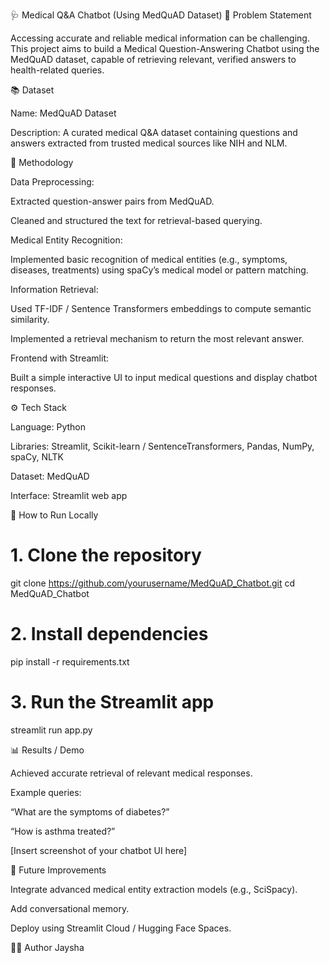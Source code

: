 🩺 Medical Q&A Chatbot (Using MedQuAD Dataset)
📌 Problem Statement

Accessing accurate and reliable medical information can be challenging.
This project aims to build a Medical Question-Answering Chatbot using the MedQuAD dataset, capable of retrieving relevant, verified answers to health-related queries.

📚 Dataset

Name: MedQuAD Dataset

Description: A curated medical Q&A dataset containing questions and answers extracted from trusted medical sources like NIH and NLM.

🧠 Methodology

Data Preprocessing:

Extracted question-answer pairs from MedQuAD.

Cleaned and structured the text for retrieval-based querying.

Medical Entity Recognition:

Implemented basic recognition of medical entities (e.g., symptoms, diseases, treatments) using spaCy’s medical model or pattern matching.

Information Retrieval:

Used TF-IDF / Sentence Transformers embeddings to compute semantic similarity.

Implemented a retrieval mechanism to return the most relevant answer.

Frontend with Streamlit:

Built a simple interactive UI to input medical questions and display chatbot responses.

⚙️ Tech Stack

Language: Python

Libraries: Streamlit, Scikit-learn / SentenceTransformers, Pandas, NumPy, spaCy, NLTK

Dataset: MedQuAD

Interface: Streamlit web app

🚀 How to Run Locally
# 1. Clone the repository
git clone https://github.com/yourusername/MedQuAD_Chatbot.git
cd MedQuAD_Chatbot

# 2. Install dependencies
pip install -r requirements.txt

# 3. Run the Streamlit app
streamlit run app.py

📊 Results / Demo

Achieved accurate retrieval of relevant medical responses.

Example queries:

“What are the symptoms of diabetes?”

“How is asthma treated?”

[Insert screenshot of your chatbot UI here]

🧩 Future Improvements

Integrate advanced medical entity extraction models (e.g., SciSpacy).

Add conversational memory.

Deploy using Streamlit Cloud / Hugging Face Spaces.

👩‍💻 Author
Jaysha 